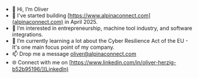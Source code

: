 - 👋 Hi, I’m Oliver
- 🏢 I've started building [https://www.alpinaconnect.com](alpinaconnect.com) in April 2025.
- 👀 I’m interested in entrepreneurship, machine tool industry, and software integrations.
- 🌱 I’m currently learning a lot about the Cyber Resilience Act of the EU - It's one main focus point of my company.
- 📫 Drop me a message oliver@alpinaconnect.com
- 🌐 Connect with me on [https://www.linkedin.com/in/oliver-herzig-b52b95196/](LinkedIn)

<!---
Oliver-AlpinaConnect/Oliver-AlpinaConnect is a ✨ special ✨ repository because its `README.md` (this file) appears on your GitHub profile.
You can click the Preview link to take a look at your changes.
--->
